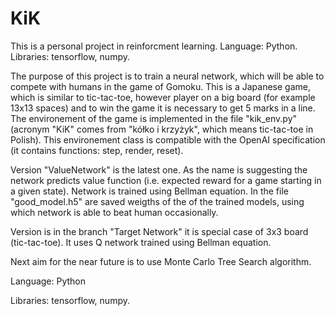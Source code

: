 # KiK

This is a personal project in reinforcment learning. Language: Python. Libraries: tensorflow, numpy.

The purpose of this project is to train a neural network, which will be able to compete with humans in the game of Gomoku. This is a Japanese game, which is similar to tic-tac-toe, however player on a big board (for example 13x13 spaces) and to win the game it is necessary to get 5 marks in a line. The environement of the game is implemented in the file "kik_env.py" (acronym "KiK" comes from "kółko i krzyżyk", which means tic-tac-toe in Polish). This environement class is compatible with the OpenAI specification (it contains functions: step, render, reset).

Version "ValueNetwork" is the latest one. As the name is suggesting the network predicts value function (i.e. expected reward for a game starting in a given state). Network is trained using Bellman equation. In the file "good_model.h5" are saved weigths of the of the trained models, using which network is able to beat human occasionally.

Version is in the branch "Target Network" it is special case of 3x3 board (tic-tac-toe). It uses Q network trained using Bellman equation.

Next aim for the near future is to use Monte Carlo Tree Search algorithm. 

Language: Python

Libraries: tensorflow, numpy.
